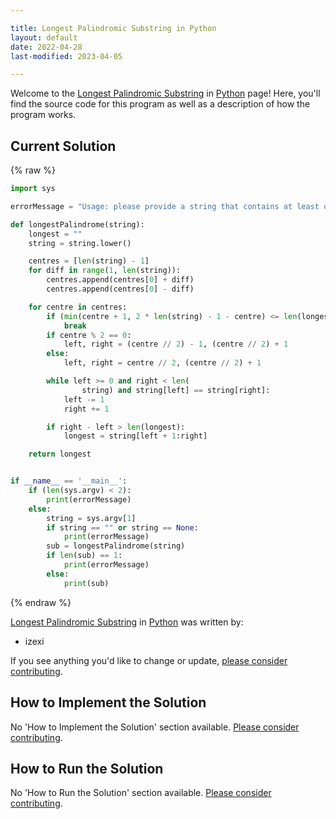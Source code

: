 ```yaml
---

title: Longest Palindromic Substring in Python
layout: default
date: 2022-04-28
last-modified: 2023-04-05

---
```


Welcome to the [Longest Palindromic Substring](https://sampleprograms.io/projects/longest-palindromic-substring) in [Python](https://sampleprograms.io/languages/python) page! Here, you'll find the source code for this program as well as a description of how the program works.

## Current Solution

{% raw %}

```python
import sys

errorMessage = "Usage: please provide a string that contains at least one palindrome"

def longestPalindrome(string):
    longest = ""
    string = string.lower()

    centres = [len(string) - 1]
    for diff in range(1, len(string)):
        centres.append(centres[0] + diff)
        centres.append(centres[0] - diff)

    for centre in centres:
        if (min(centre + 1, 2 * len(string) - 1 - centre) <= len(longest)):
            break
        if centre % 2 == 0:
            left, right = (centre // 2) - 1, (centre // 2) + 1
        else:
            left, right = centre // 2, (centre // 2) + 1

        while left >= 0 and right < len(
                string) and string[left] == string[right]:
            left -= 1
            right += 1

        if right - left > len(longest):
            longest = string[left + 1:right]

    return longest


if __name__ == '__main__':
    if (len(sys.argv) < 2):
        print(errorMessage)
    else:
        string = sys.argv[1]
        if string == "" or string == None:
            print(errorMessage)
        sub = longestPalindrome(string)
        if len(sub) == 1:
            print(errorMessage)
        else:
            print(sub)
```

{% endraw %}

[Longest Palindromic Substring](https://sampleprograms.io/projects/longest-palindromic-substring) in [Python](https://sampleprograms.io/languages/python) was written by:

- izexi

If you see anything you'd like to change or update, [please consider contributing](https://github.com/TheRenegadeCoder/sample-programs).

## How to Implement the Solution

No 'How to Implement the Solution' section available. [Please consider contributing](https://github.com/TheRenegadeCoder/sample-programs-website).

## How to Run the Solution

No 'How to Run the Solution' section available. [Please consider contributing](https://github.com/TheRenegadeCoder/sample-programs-website).